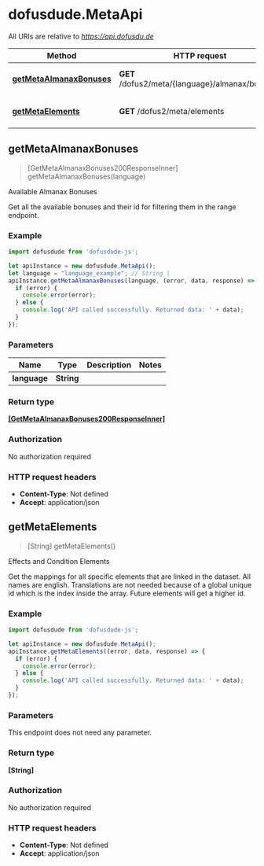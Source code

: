 # dofusdude.MetaApi

All URIs are relative to *https://api.dofusdu.de*

Method | HTTP request | Description
------------- | ------------- | -------------
[**getMetaAlmanaxBonuses**](MetaApi.md#getMetaAlmanaxBonuses) | **GET** /dofus2/meta/{language}/almanax/bonuses | Available Almanax Bonuses
[**getMetaElements**](MetaApi.md#getMetaElements) | **GET** /dofus2/meta/elements | Effects and Condition Elements



## getMetaAlmanaxBonuses

> [GetMetaAlmanaxBonuses200ResponseInner] getMetaAlmanaxBonuses(language)

Available Almanax Bonuses

Get all the available bonuses and their id for filtering them in the range endpoint.

### Example

```javascript
import dofusdude from 'dofusdude-js';

let apiInstance = new dofusdude.MetaApi();
let language = "language_example"; // String | 
apiInstance.getMetaAlmanaxBonuses(language, (error, data, response) => {
  if (error) {
    console.error(error);
  } else {
    console.log('API called successfully. Returned data: ' + data);
  }
});
```

### Parameters


Name | Type | Description  | Notes
------------- | ------------- | ------------- | -------------
 **language** | **String**|  | 

### Return type

[**[GetMetaAlmanaxBonuses200ResponseInner]**](GetMetaAlmanaxBonuses200ResponseInner.md)

### Authorization

No authorization required

### HTTP request headers

- **Content-Type**: Not defined
- **Accept**: application/json


## getMetaElements

> [String] getMetaElements()

Effects and Condition Elements

Get the mappings for all specific elements that are linked in the dataset. All names are english. Translations are not needed because of a global unique id which is the index inside the array. Future elements will get a higher id.

### Example

```javascript
import dofusdude from 'dofusdude-js';

let apiInstance = new dofusdude.MetaApi();
apiInstance.getMetaElements((error, data, response) => {
  if (error) {
    console.error(error);
  } else {
    console.log('API called successfully. Returned data: ' + data);
  }
});
```

### Parameters

This endpoint does not need any parameter.

### Return type

**[String]**

### Authorization

No authorization required

### HTTP request headers

- **Content-Type**: Not defined
- **Accept**: application/json

